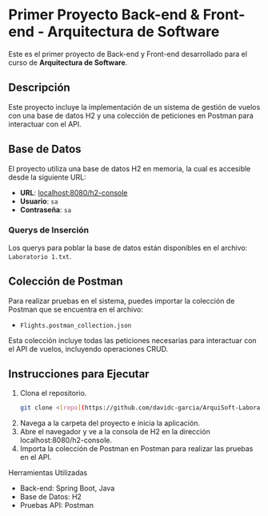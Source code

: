 # Primer Proyecto Back-end & Front-end - Arquitectura de Software

Este es el primer proyecto de Back-end y Front-end desarrollado para el curso de **Arquitectura de Software**.

## Descripción
Este proyecto incluye la implementación de un sistema de gestión de vuelos con una base de datos H2 y una colección de peticiones en Postman para interactuar con el API.

## Base de Datos
El proyecto utiliza una base de datos H2 en memoria, la cual es accesible desde la siguiente URL:
- **URL**: [localhost:8080/h2-console](http://localhost:8080/h2-console/)
- **Usuario**: `sa`
- **Contraseña**: `sa`

### Querys de Inserción
Los querys para poblar la base de datos están disponibles en el archivo: `Laboratorio 1.txt`.

## Colección de Postman
Para realizar pruebas en el sistema, puedes importar la colección de Postman que se encuentra en el archivo:
- `Flights.postman_collection.json`

Esta colección incluye todas las peticiones necesarias para interactuar con el API de vuelos, incluyendo operaciones CRUD.

## Instrucciones para Ejecutar
1. Clona el repositorio.
   ```bash
   git clone <[repo](https://github.com/davidc-garcia/ArquiSoft-Laboratorio-1.git)>
2. Navega a la carpeta del proyecto e inicia la aplicación.
3. Abre el navegador y ve a la consola de H2 en la dirección localhost:8080/h2-console.
4. Importa la colección de Postman en Postman para realizar las pruebas en el API.

Herramientas Utilizadas
- Back-end: Spring Boot, Java
- Base de Datos: H2
- Pruebas API: Postman

